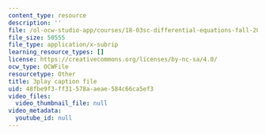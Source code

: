 ```yaml
---
content_type: resource
description: ''
file: /ol-ocw-studio-app/courses/18-03sc-differential-equations-fall-2011/48fbe9f3ff31578aaeae584c66ca5ef3_yD0_EQLxHcw.vtt
file_size: 50555
file_type: application/x-subrip
learning_resource_types: []
license: https://creativecommons.org/licenses/by-nc-sa/4.0/
ocw_type: OCWFile
resourcetype: Other
title: 3play caption file
uid: 48fbe9f3-ff31-578a-aeae-584c66ca5ef3
video_files:
  video_thumbnail_file: null
video_metadata:
  youtube_id: null
---
```

